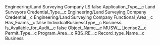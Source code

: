 <?xml version="1.0" encoding="UTF-8"?>
<CustomMetadata xmlns="http://soap.sforce.com/2006/04/metadata" xmlns:xsi="http://www.w3.org/2001/XMLSchema-instance" xmlns:xsd="http://www.w3.org/2001/XMLSchema">
    <label>Engineering/Land Surveying Company LS</label>
    <protected>false</protected>
    <values>
        <field>Application_Type__c</field>
        <value xsi:type="xsd:string">Land Surveyors</value>
    </values>
    <values>
        <field>Credential_Type__c</field>
        <value xsi:type="xsd:string">Engineering/Land Surveying Company</value>
    </values>
    <values>
        <field>Credential__c</field>
        <value xsi:type="xsd:string">Engineering/Land Surveying Company</value>
    </values>
    <values>
        <field>Functional_Area__c</field>
        <value xsi:nil="true"/>
    </values>
    <values>
        <field>Has_Exams__c</field>
        <value xsi:type="xsd:boolean">false</value>
    </values>
    <values>
        <field>IndividualBusinessType__c</field>
        <value xsi:type="xsd:string">Business</value>
    </values>
    <values>
        <field>Is_Available_for_Audit__c</field>
        <value xsi:type="xsd:boolean">false</value>
    </values>
    <values>
        <field>Object_Name__c</field>
        <value xsi:type="xsd:string">MUSW__License2__c</value>
    </values>
    <values>
        <field>Permit_Type__c</field>
        <value xsi:nil="true"/>
    </values>
    <values>
        <field>Program_Area__c</field>
        <value xsi:nil="true"/>
    </values>
    <values>
        <field>RBS_RE__c</field>
        <value xsi:nil="true"/>
    </values>
    <values>
        <field>Record_type_Name__c</field>
        <value xsi:type="xsd:string">Business</value>
    </values>
</CustomMetadata>
